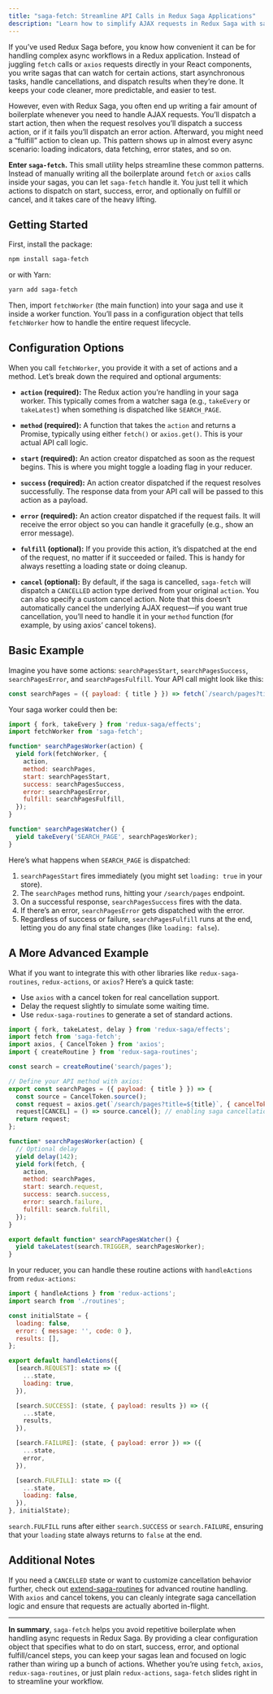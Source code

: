 ```yaml
---
title: "saga-fetch: Streamline API Calls in Redux Saga Applications"
description: "Learn how to simplify AJAX requests in Redux Saga with saga-fetch. Handle loading states, success/error responses, and request cancellation with minimal boilerplate code."
---
```


If you’ve used Redux Saga before, you know how convenient it can be for handling complex async workflows in a Redux application. Instead of juggling `fetch` calls or `axios` requests directly in your React components, you write sagas that can watch for certain actions, start asynchronous tasks, handle cancellations, and dispatch results when they’re done. It keeps your code cleaner, more predictable, and easier to test.

However, even with Redux Saga, you often end up writing a fair amount of boilerplate whenever you need to handle AJAX requests. You’ll dispatch a start action, then when the request resolves you’ll dispatch a success action, or if it fails you’ll dispatch an error action. Afterward, you might need a “fulfill” action to clean up. This pattern shows up in almost every async scenario: loading indicators, data fetching, error states, and so on.

**Enter `saga-fetch`.** This small utility helps streamline these common patterns. Instead of manually writing all the boilerplate around `fetch` or `axios` calls inside your sagas, you can let `saga-fetch` handle it. You just tell it which actions to dispatch on start, success, error, and optionally on fulfill or cancel, and it takes care of the heavy lifting.

## Getting Started

First, install the package:

```bash
npm install saga-fetch
```

or with Yarn:

```bash
yarn add saga-fetch
```

Then, import `fetchWorker` (the main function) into your saga and use it inside a worker function. You’ll pass in a configuration object that tells `fetchWorker` how to handle the entire request lifecycle.

## Configuration Options

When you call `fetchWorker`, you provide it with a set of actions and a method. Let’s break down the required and optional arguments:

- **`action` (required):** The Redux action you’re handling in your saga worker. This typically comes from a watcher saga (e.g., `takeEvery` or `takeLatest`) when something is dispatched like `SEARCH_PAGE`.
  
- **`method` (required):** A function that takes the `action` and returns a Promise, typically using either `fetch()` or `axios.get()`. This is your actual API call logic.
  
- **`start` (required):** An action creator dispatched as soon as the request begins. This is where you might toggle a loading flag in your reducer.
  
- **`success` (required):** An action creator dispatched if the request resolves successfully. The response data from your API call will be passed to this action as a payload.
  
- **`error` (required):** An action creator dispatched if the request fails. It will receive the error object so you can handle it gracefully (e.g., show an error message).

- **`fulfill` (optional):** If you provide this action, it’s dispatched at the end of the request, no matter if it succeeded or failed. This is handy for always resetting a loading state or doing cleanup.
  
- **`cancel` (optional):** By default, if the saga is cancelled, `saga-fetch` will dispatch a `CANCELLED` action type derived from your original `action`. You can also specify a custom cancel action. Note that this doesn’t automatically cancel the underlying AJAX request—if you want true cancellation, you’ll need to handle it in your `method` function (for example, by using axios’ cancel tokens).

## Basic Example

Imagine you have some actions: `searchPagesStart`, `searchPagesSuccess`, `searchPagesError`, and `searchPagesFulfill`. Your API call might look like this:

```js
const searchPages = ({ payload: { title } }) => fetch(`/search/pages?title=${title}`);
```

Your saga worker could then be:

```js
import { fork, takeEvery } from 'redux-saga/effects';
import fetchWorker from 'saga-fetch';

function* searchPagesWorker(action) {
  yield fork(fetchWorker, {
    action,
    method: searchPages,
    start: searchPagesStart,
    success: searchPagesSuccess,
    error: searchPagesError,
    fulfill: searchPagesFulfill,
  });
}

function* searchPagesWatcher() {
  yield takeEvery('SEARCH_PAGE', searchPagesWorker);
}
```

Here’s what happens when `SEARCH_PAGE` is dispatched:

1. `searchPagesStart` fires immediately (you might set `loading: true` in your store).
2. The `searchPages` method runs, hitting your `/search/pages` endpoint.
3. On a successful response, `searchPagesSuccess` fires with the data.
4. If there’s an error, `searchPagesError` gets dispatched with the error.
5. Regardless of success or failure, `searchPagesFulfill` runs at the end, letting you do any final state changes (like `loading: false`).

## A More Advanced Example

What if you want to integrate this with other libraries like `redux-saga-routines`, `redux-actions`, or `axios`? Here’s a quick taste:

- Use `axios` with a cancel token for real cancellation support.
- Delay the request slightly to simulate some waiting time.
- Use `redux-saga-routines` to generate a set of standard actions.

```js
import { fork, takeLatest, delay } from 'redux-saga/effects';
import fetch from 'saga-fetch';
import axios, { CancelToken } from 'axios';
import { createRoutine } from 'redux-saga-routines';

const search = createRoutine('search/pages');

// Define your API method with axios:
export const searchPages = ({ payload: { title } }) => {
  const source = CancelToken.source();
  const request = axios.get(`/search/pages?title=${title}`, { cancelToken: source.token });
  request[CANCEL] = () => source.cancel(); // enabling saga cancellation
  return request;
};

function* searchPagesWorker(action) {
  // Optional delay
  yield delay(142);
  yield fork(fetch, {
    action,
    method: searchPages,
    start: search.request,
    success: search.success,
    error: search.failure,
    fulfill: search.fulfill,
  });
}

export default function* searchPagesWatcher() {
  yield takeLatest(search.TRIGGER, searchPagesWorker);
}
```

In your reducer, you can handle these routine actions with `handleActions` from `redux-actions`:

```js
import { handleActions } from 'redux-actions';
import search from './routines';

const initialState = {
  loading: false,
  error: { message: '', code: 0 },
  results: [],
};

export default handleActions({
  [search.REQUEST]: state => ({
    ...state,
    loading: true,
  }),

  [search.SUCCESS]: (state, { payload: results }) => ({
    ...state,
    results,
  }),

  [search.FAILURE]: (state, { payload: error }) => ({
    ...state,
    error,
  }),

  [search.FULFILL]: state => ({
    ...state,
    loading: false,
  }),
}, initialState);
```

`search.FULFILL` runs after either `search.SUCCESS` or `search.FAILURE`, ensuring that your `loading` state always returns to `false` at the end.

## Additional Notes

If you need a `CANCELLED` state or want to customize cancellation behavior further, check out [extend-saga-routines](https://www.npmjs.com/package/extend-saga-routines) for advanced routine handling. With `axios` and cancel tokens, you can cleanly integrate saga cancellation logic and ensure that requests are actually aborted in-flight.

---

**In summary**, `saga-fetch` helps you avoid repetitive boilerplate when handling async requests in Redux Saga. By providing a clear configuration object that specifies what to do on start, success, error, and optional fulfill/cancel steps, you can keep your sagas lean and focused on logic rather than wiring up a bunch of actions. Whether you’re using `fetch`, `axios`, `redux-saga-routines`, or just plain `redux-actions`, `saga-fetch` slides right in to streamline your workflow.